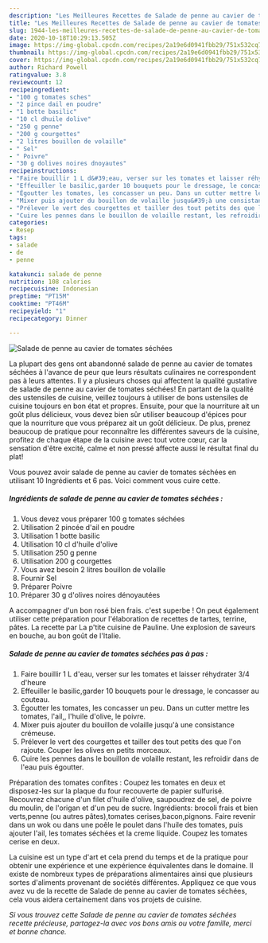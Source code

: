 ```yaml
---
description: "Les Meilleures Recettes de Salade de penne au cavier de tomates séchées"
title: "Les Meilleures Recettes de Salade de penne au cavier de tomates séchées"
slug: 1944-les-meilleures-recettes-de-salade-de-penne-au-cavier-de-tomates-sechees
date: 2020-10-18T10:29:13.505Z
image: https://img-global.cpcdn.com/recipes/2a19e6d0941fbb29/751x532cq70/salade-de-penne-au-cavier-de-tomates-sechees-photo-principale-de-la-recette.jpg
thumbnail: https://img-global.cpcdn.com/recipes/2a19e6d0941fbb29/751x532cq70/salade-de-penne-au-cavier-de-tomates-sechees-photo-principale-de-la-recette.jpg
cover: https://img-global.cpcdn.com/recipes/2a19e6d0941fbb29/751x532cq70/salade-de-penne-au-cavier-de-tomates-sechees-photo-principale-de-la-recette.jpg
author: Richard Powell
ratingvalue: 3.8
reviewcount: 12
recipeingredient:
- "100 g tomates sches"
- "2 pince dail en poudre"
- "1 botte basilic"
- "10 cl dhuile dolive"
- "250 g penne"
- "200 g courgettes"
- "2 litres bouillon de volaille"
- " Sel"
- " Poivre"
- "30 g dolives noires dnoyautes"
recipeinstructions:
- "Faire bouillir 1 L d&#39;eau, verser sur les tomates et laisser réhydrater 3/4 d&#39;heure"
- "Effeuiller le basilic,garder 10 bouquets pour le dressage, le concasser au couteau."
- "Égoutter les tomates, les concasser un peu. Dans un cutter mettre les tomates, l&#39;ail,, l&#39;huile d&#39;olive, le poivre."
- "Mixer puis ajouter du bouillon de volaille jusqu&#39;à une consistance crémeuse."
- "Prélever le vert des courgettes et tailler des tout petits des que l&#39;on rajoute. Couper les olives en petits morceaux."
- "Cuire les pennes dans le bouillon de volaille restant, les refroidir dans de l&#39;eau puis égoutter."
categories:
- Resep
tags:
- salade
- de
- penne

katakunci: salade de penne 
nutrition: 108 calories
recipecuisine: Indonesian
preptime: "PT15M"
cooktime: "PT46M"
recipeyield: "1"
recipecategory: Dinner

---
```



![Salade de penne au cavier de tomates séchées](https://img-global.cpcdn.com/recipes/2a19e6d0941fbb29/751x532cq70/salade-de-penne-au-cavier-de-tomates-sechees-photo-principale-de-la-recette.jpg)

La plupart des gens ont abandonné salade de penne au cavier de tomates séchées à l'avance de peur que leurs résultats culinaires ne correspondent pas à leurs attentes. Il y a plusieurs choses qui affectent la qualité gustative de salade de penne au cavier de tomates séchées! En partant de la qualité des ustensiles de cuisine, veillez toujours à utiliser de bons ustensiles de cuisine toujours en bon état et propres. Ensuite, pour que la nourriture ait un goût plus délicieux, vous devez bien sûr utiliser beaucoup d'épices pour que la nourriture que vous préparez ait un goût délicieux. De plus, prenez beaucoup de pratique pour reconnaître les différentes saveurs de la cuisine, profitez de chaque étape de la cuisine avec tout votre cœur, car la sensation d'être excité, calme et non pressé affecte aussi le résultat final du plat!

<!--inarticleads1-->

Vous pouvez avoir salade de penne au cavier de tomates séchées en utilisant 10 Ingrédients et 6 pas. Voici comment vous cuire cette.

##### Ingrédients de salade de penne au cavier de tomates séchées :

1. Vous devez vous préparer 100 g tomates séchées
1. Utilisation 2 pincée d&#39;ail en poudre
1. Utilisation 1 botte basilic
1. Utilisation 10 cl d&#39;huile d&#39;olive
1. Utilisation 250 g penne
1. Utilisation 200 g courgettes
1. Vous avez besoin 2 litres bouillon de volaille
1. Fournir  Sel
1. Préparer  Poivre
1. Préparer 30 g d&#39;olives noires dénoyautées


A accompagner d&#39;un bon rosé bien frais. c&#39;est superbe ! On peut également utiliser cette préparation pour l&#39;élaboration de recettes de tartes, terrine, pâtes. La recette par La p&#39;tite cuisine de Pauline. Une explosion de saveurs en bouche, au bon goût de l&#39;Italie. 

<!--inarticleads2-->

##### Salade de penne au cavier de tomates séchées pas à pas :

1. Faire bouillir 1 L d&#39;eau, verser sur les tomates et laisser réhydrater 3/4 d&#39;heure
1. Effeuiller le basilic,garder 10 bouquets pour le dressage, le concasser au couteau.
1. Égoutter les tomates, les concasser un peu. Dans un cutter mettre les tomates, l&#39;ail,, l&#39;huile d&#39;olive, le poivre.
1. Mixer puis ajouter du bouillon de volaille jusqu&#39;à une consistance crémeuse.
1. Prélever le vert des courgettes et tailler des tout petits des que l&#39;on rajoute. Couper les olives en petits morceaux.
1. Cuire les pennes dans le bouillon de volaille restant, les refroidir dans de l&#39;eau puis égoutter.


Préparation des tomates confites : Coupez les tomates en deux et disposez-les sur la plaque du four recouverte de papier sulfurisé. Recouvrez chacune d&#39;un filet d&#39;huile d&#39;olive, saupoudrez de sel, de poivre du moulin, de l&#39;origan et d&#39;un peu de sucre. Ingrédients: brocoli frais et bien verts,penne (ou autres pâtes),tomates cerises,bacon,pignons. Faire revenir dans un wok ou dans une poêle le poulet dans l&#39;huile des tomates, puis ajouter l&#39;ail, les tomates séchées et la creme liquide. Coupez les tomates cerise en deux. 

<!--inarticleads1-->

<p>
La cuisine est un type d'art et cela prend du temps et de la pratique pour obtenir une expérience et une expérience équivalentes dans le domaine. Il existe de nombreux types de préparations alimentaires ainsi que plusieurs sortes d'aliments provenant de sociétés différentes. Appliquez ce que vous avez vu de la recette de Salade de penne au cavier de tomates séchées, cela vous aidera certainement dans vos projets de cuisine.
</p>

<p>
<i>Si vous trouvez cette Salade de penne au cavier de tomates séchées recette précieuse, partagez-la avec vos bons amis ou votre famille, merci et bonne chance.</i>
</p>
